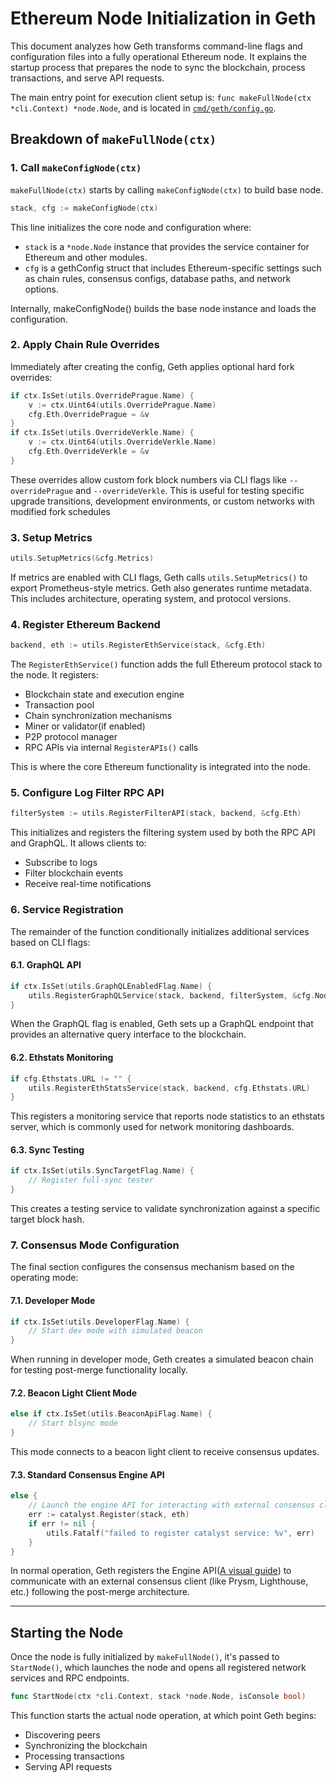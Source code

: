 # Ethereum Node Initialization in Geth

This document analyzes how Geth transforms command-line flags and configuration files into a fully operational Ethereum node. It explains the startup process that prepares the node to sync the blockchain, process transactions, and serve API requests.

The main entry point for execution client setup is:
`func makeFullNode(ctx *cli.Context) *node.Node`, and is located in [`cmd/geth/config.go`](https://github.com/ethereum/go-ethereum/blob/master/cmd/geth/config.go).

## Breakdown of `makeFullNode(ctx)`

### 1. Call `makeConfigNode(ctx)`

`makeFullNode(ctx)` starts by calling `makeConfigNode(ctx)` to build base node.

```go
stack, cfg := makeConfigNode(ctx)
```

This line initializes the core node and configuration where:

- `stack` is a `*node.Node` instance that provides the service container for Ethereum and other modules.
- `cfg` is a gethConfig struct that includes Ethereum-specific settings such as chain rules, consensus configs, database paths, and network options.

Internally, makeConfigNode() builds the base node instance and loads the configuration.

### 2. Apply Chain Rule Overrides

Immediately after creating the config, Geth applies optional hard fork overrides:

```go
if ctx.IsSet(utils.OverridePrague.Name) {
    v := ctx.Uint64(utils.OverridePrague.Name)
    cfg.Eth.OverridePrague = &v
}
if ctx.IsSet(utils.OverrideVerkle.Name) {
    v := ctx.Uint64(utils.OverrideVerkle.Name)
    cfg.Eth.OverrideVerkle = &v
}
```

These overrides allow custom fork block numbers via CLI flags like `--overridePrague` and `--overrideVerkle`. This is useful for testing specific upgrade transitions, development environments, or custom networks with modified fork schedules

### 3. Setup Metrics

```go
utils.SetupMetrics(&cfg.Metrics)
```

If metrics are enabled with CLI flags, Geth calls `utils.SetupMetrics()` to export Prometheus-style metrics. Geth also generates runtime metadata. This includes architecture, operating system, and protocol versions.

### 4. Register Ethereum Backend

```go
backend, eth := utils.RegisterEthService(stack, &cfg.Eth)
```

The `RegisterEthService()` function adds the full Ethereum protocol stack to the node. It registers:

- Blockchain state and execution engine
- Transaction pool
- Chain synchronization mechanisms
- Miner or validator(if enabled)
- P2P protocol manager
- RPC APIs via internal `RegisterAPIs()` calls

This is where the core Ethereum functionality is integrated into the node.

### 5. Configure Log Filter RPC API

```go
filterSystem := utils.RegisterFilterAPI(stack, backend, &cfg.Eth)
```

This initializes and registers the filtering system used by both the RPC API and GraphQL. It allows clients to:

- Subscribe to logs
- Filter blockchain events
- Receive real-time notifications

### 6. Service Registration

The remainder of the function conditionally initializes additional services based on CLI flags:

#### 6.1. GraphQL API

```go
if ctx.IsSet(utils.GraphQLEnabledFlag.Name) {
    utils.RegisterGraphQLService(stack, backend, filterSystem, &cfg.Node)
}
```

When the GraphQL flag is enabled, Geth sets up a GraphQL endpoint that provides an alternative query interface to the blockchain.

#### 6.2. Ethstats Monitoring

```go
if cfg.Ethstats.URL != "" {
    utils.RegisterEthStatsService(stack, backend, cfg.Ethstats.URL)
}
```

This registers a monitoring service that reports node statistics to an ethstats server, which is commonly used for network monitoring dashboards.

#### 6.3. Sync Testing

```go
if ctx.IsSet(utils.SyncTargetFlag.Name) {
    // Register full-sync tester
}
```

This creates a testing service to validate synchronization against a specific target block hash.

### 7. Consensus Mode Configuration

The final section configures the consensus mechanism based on the operating mode:

#### 7.1. Developer Mode

```go
if ctx.IsSet(utils.DeveloperFlag.Name) {
    // Start dev mode with simulated beacon
}
```

When running in developer mode, Geth creates a simulated beacon chain for testing post-merge functionality locally.

#### 7.2. Beacon Light Client Mode

```go
else if ctx.IsSet(utils.BeaconApiFlag.Name) {
    // Start blsync mode
}
```

This mode connects to a beacon light client to receive consensus updates.

#### 7.3. Standard Consensus Engine API

```go
else {
    // Launch the engine API for interacting with external consensus client
    err := catalyst.Register(stack, eth)
    if err != nil {
        utils.Fatalf("failed to register catalyst service: %v", err)
    }
}
```

In normal operation, Geth registers the Engine API([A visual guide](https://hackmd.io/@danielrachi/engine_api)) to communicate with an external consensus client (like Prysm, Lighthouse, etc.) following the post-merge architecture.

---

## Starting the Node

Once the node is fully initialized by `makeFullNode()`, it's passed to `StartNode()`, which launches the node and opens all registered network services and RPC endpoints.

```go
func StartNode(ctx *cli.Context, stack *node.Node, isConsole bool)
```

This function starts the actual node operation, at which point Geth begins:

- Discovering peers
- Synchronizing the blockchain
- Processing transactions
- Serving API requests
